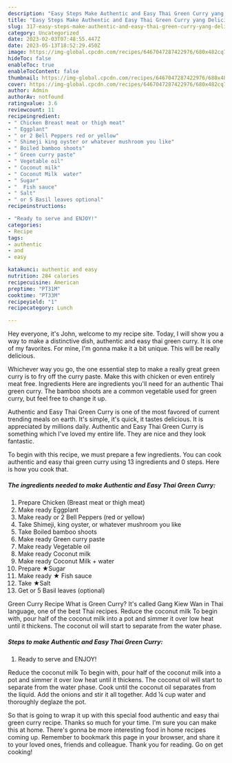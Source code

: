 ```yaml
---
description: "Easy Steps Make Authentic and Easy Thai Green Curry yang Delicious}"
title: "Easy Steps Make Authentic and Easy Thai Green Curry yang Delicious}"
slug: 317-easy-steps-make-authentic-and-easy-thai-green-curry-yang-delicious
category: Uncategorized
date: 2023-02-03T07:48:55.447Z
date: 2023-05-13T18:52:29.450Z
image: https://img-global.cpcdn.com/recipes/6467047287422976/680x482cq70/authentic-and-easy-thai-green-curry-recipe-main-photo.jpg
hideToc: false
enableToc: true
enableTocContent: false
thumbnail: https://img-global.cpcdn.com/recipes/6467047287422976/680x482cq70/authentic-and-easy-thai-green-curry-recipe-main-photo.jpg
cover: https://img-global.cpcdn.com/recipes/6467047287422976/680x482cq70/authentic-and-easy-thai-green-curry-recipe-main-photo.jpg
author: Admin
authorAv: notfound
ratingvalue: 3.6
reviewcount: 11
recipeingredient:
- " Chicken Breast meat or thigh meat"
- " Eggplant"
- " or 2 Bell Peppers red or yellow"
- " Shimeji king oyster or whatever mushroom you like"
- " Boiled bamboo shoots"
- " Green curry paste"
- " Vegetable oil"
- " Coconut milk"
- " Coconut Milk  water"
- " Sugar"
- "  Fish sauce"
- " Salt"
- " or 5 Basil leaves optional"
recipeinstructions:

- "Ready to serve and ENJOY!"
categories:
- Recipe
tags:
- authentic
- and
- easy

katakunci: authentic and easy 
nutrition: 284 calories
recipecuisine: American
preptime: "PT31M"
cooktime: "PT33M"
recipeyield: "1"
recipecategory: Lunch

---
```



Hey everyone, it's John, welcome to my recipe site. Today, I will show you a way to make a distinctive dish, authentic and easy thai green curry. It is one of my favorites. For mine, I'm gonna make it a bit unique. This will be really delicious.

Whichever way you go, the one essential step to make a really great green curry is to fry off the curry paste. Make this with chicken or even entirely meat free. Ingredients Here are ingredients you&#39;ll need for an authentic Thai green curry. The bamboo shoots are a common vegetable used for green curry, but feel free to change it up.

Authentic and Easy Thai Green Curry is one of the most favored of current trending meals on earth. It's simple, it's quick, it tastes delicious. It is appreciated by millions daily. Authentic and Easy Thai Green Curry is something which I've loved my entire life. They are nice and they look fantastic.


To begin with this recipe, we must prepare a few ingredients. You can cook authentic and easy thai green curry using 13 ingredients and 0 steps. Here is how you cook that.

<!--inarticleads1-->

##### The ingredients needed to make Authentic and Easy Thai Green Curry:

1. Prepare  Chicken (Breast meat or thigh meat)
1. Make ready  Eggplant
1. Make ready  or 2 Bell Peppers (red or yellow)
1. Take  Shimeji, king oyster, or whatever mushroom you like
1. Take  Boiled bamboo shoots
1. Make ready  Green curry paste
1. Make ready  Vegetable oil
1. Make ready  Coconut milk
1. Make ready  Coconut Milk + water
1. Prepare  ★Sugar
1. Make ready  ★ Fish sauce
1. Take  ★Salt
1. Get  or 5 Basil leaves (optional)


Green Curry Recipe What is Green Curry? It&#39;s called Gang Kiew Wan in Thai language, one of the best Thai recipes. Reduce the coconut milk To begin with, pour half of the coconut milk into a pot and simmer it over low heat until it thickens. The coconut oil will start to separate from the water phase. 

<!--inarticleads2-->

##### Steps to make Authentic and Easy Thai Green Curry:


1. Ready to serve and ENJOY!

Reduce the coconut milk To begin with, pour half of the coconut milk into a pot and simmer it over low heat until it thickens. The coconut oil will start to separate from the water phase. Cook until the coconut oil separates from the liquid. Add the onions and stir it all together. Add ¼ cup water and thoroughly deglaze the pot. 

So that is going to wrap it up with this special food authentic and easy thai green curry recipe. Thanks so much for your time. I'm sure you can make this at home. There's gonna be more interesting food in home recipes coming up. Remember to bookmark this page in your browser, and share it to your loved ones, friends and colleague. Thank you for reading. Go on get cooking!
